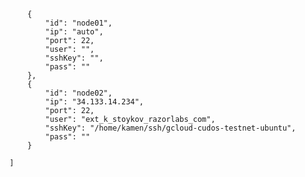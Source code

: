 
        {
            "id": "node01",
            "ip": "auto",
            "port": 22,
            "user": "",
            "sshKey": "",
            "pass": ""
        },
        {
            "id": "node02",
            "ip": "34.133.14.234",
            "port": 22,
            "user": "ext_k_stoykov_razorlabs_com",
            "sshKey": "/home/kamen/ssh/gcloud-cudos-testnet-ubuntu",
            "pass": ""
        }
        
    ]